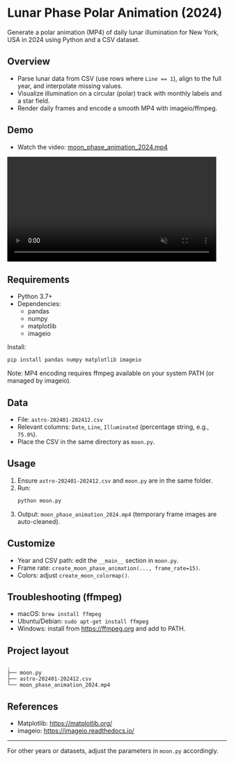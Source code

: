 # Lunar Phase Polar Animation (2024)

Generate a polar animation (MP4) of daily lunar illumination for New York, USA in 2024 using Python and a CSV dataset.

## Overview
- Parse lunar data from CSV (use rows where `Line == 1`), align to the full year, and interpolate missing values.
- Visualize illumination on a circular (polar) track with monthly labels and a star field.
- Render daily frames and encode a smooth MP4 with imageio/ffmpeg.

## Demo
- Watch the video: [moon_phase_animation_2024.mp4](./moon_phase_animation_2024.mp4)

<video src="moon_phase_animation_2024.mp4" width="480" controls muted>
Your browser does not support embedded video. Please download the MP4 above.
</video>

## Requirements
- Python 3.7+
- Dependencies:
  - pandas
  - numpy
  - matplotlib
  - imageio

Install:
```bash
pip install pandas numpy matplotlib imageio
```

Note: MP4 encoding requires ffmpeg available on your system PATH (or managed by imageio).

## Data
- File: `astro-202401-202412.csv`
- Relevant columns: `Date`, `Line`, `Illuminated` (percentage string, e.g., `75.0%`).
- Place the CSV in the same directory as `moon.py`.

## Usage
1. Ensure `astro-202401-202412.csv` and `moon.py` are in the same folder.
2. Run:
   ```bash
   python moon.py
   ```
3. Output: `moon_phase_animation_2024.mp4` (temporary frame images are auto-cleaned).

## Customize
- Year and CSV path: edit the `__main__` section in `moon.py`.
- Frame rate: `create_moon_phase_animation(..., frame_rate=15)`.
- Colors: adjust `create_moon_colormap()`.

## Troubleshooting (ffmpeg)
- macOS: `brew install ffmpeg`
- Ubuntu/Debian: `sudo apt-get install ffmpeg`
- Windows: install from https://ffmpeg.org and add to PATH.

## Project layout
```
.
├── moon.py
├── astro-202401-202412.csv
└── moon_phase_animation_2024.mp4
```

## References
- Matplotlib: https://matplotlib.org/
- imageio: https://imageio.readthedocs.io/

---

For other years or datasets, adjust the parameters in `moon.py` accordingly.
